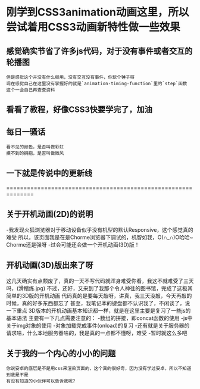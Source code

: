 # 刚学到CSS3animation动画这里，所以尝试着用CSS3动画新特性做一些效果

## 感觉确实节省了许多js代码，对于没有事件或者交互的轮播图

    但是感觉这个并没有什么卵用，没有交互没有事件，你玩个锤子呀
    现在感觉自己在这里没有掌握好的就是`animation-timing-function`里的`step`函数
    这个一会自己再查查资料

## 看看了教程，好像CSS3快要学完了，加油

## 每日一骚话

    看不见的颜色，是否叫做彩虹
    摸不到的拥抱，是否叫做微风

## 一下就是传说中的更新线

==============================================================

## 关于开机动画(2D)的说明

-我发现火狐浏览器对于移动设备似乎没有机型的默认Responsive，这个感觉真的难受
    所以，该页面我是在是Chorme浏览器下调试的，机智如我，O(∩_∩)O哈哈~
    Chorme还是强呀
-过会可能还会做一个开机动画(3D)版！

## 开机动画(3D)版出来了呀

  这几天确实有点颓废了，真的一天不写代码就浑身难受你看，我这不就难受了三天吗，(滑稽练.jpg)
  不过，还好，又来到了我那个令人神往的图书馆，完成了这极其简单的3D版的开机动画
  代码真的是要每天敲呀，讲真，我三天没敲，今天再敲的时候，真的好多东西都忘了
  甚至，我笔记本的键盘都不认识我了，不闲谈了，说一下重点
  3D版本的开机动画基本知识都一样，就是在这里主要是复习了一些js的基本语法
  主要有一下几点需要注意的：
    -数组的拼接，即concat函数的使用
    -js中关于img对象的使用
    -对象加载完成事件(onload)的复习
    -还有就是关于服务器的请求啥，什么本地服务器啥的，我是真的一点都不懂呀，难受
    -暂时就这么多吧

## 关于我的一个内心的小小的问题

    你说安卓的底层是不是用css来渲染页面的，这个真的很好奇，因为没有学过安卓，所以不知道到底是不是
    有没有知道的小伙伴可以告诉我呢?